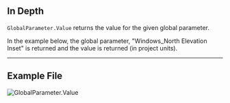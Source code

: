 ## In Depth
`GlobalParameter.Value` returns the value for the given global parameter.

In the example below, the global parameter, "Windows_North Elevation Inset" is returned and the value is returned (in project units).
___
## Example File

![GlobalParameter.Value](./Revit.Elements.GlobalParameter.Value_img.jpg)
